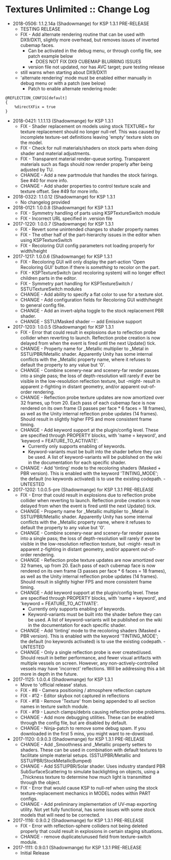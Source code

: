 # Textures Unlimited :: Change Log

* 2018-0506: 1.1.2.14a (Shadowmange) for KSP 1.3.1 PRE-RELEASE
	+ TESTING RELEASE
	+ FIX - Add alternate rendering routine that can be used with DX9/DX11, slightly more overhead, but removes issues of inverted cubemap faces.
		- Can be activated in the debug menu, or through config file, see patch example below
			- DOES NOT FIX DX9 CUBEMAP BLURRING ISSUES
		- version file not updated, nor has AVC target; pure testing release
	+ still warns when starting about DX9/DX11
	+ 'alternate rendering' mode must be enabled either manually in debug menu or with a patch (see below)
		- Patch to enable alternate rendering mode:
```
@REFLECTION_CONFIG[default]
{
    %directXFix = true
}
```
* 2018-0421: 1.1.1.13 (Shadowmange) for KSP 1.3.1
	+ FIX - Shader replacement on models using stock TEXTURE= for texture replacement should no longer null-ref.  This was caused by incomplete texture-set definitions leaving 'empty' texture slots on the model.
	+ FIX - Check for null materials/shaders on stock parts when doing shader and material adjustments.
	+ FIX - Transparent material render-queue sorting.  Transparent materials such as flags should now render properly after being adjusted by TU.
	+ CHANGE - Add a new partmodule that handles the stock fairings.  See #40 for more info.
	+ CHANGE - Add shader properties to control texture scale and texture offset.  See #49 for more info.
* 2018-0322: 1.1.0.12 (Shadowmange) for KSP 1.3.1
	+ No changelog provided
* 2018-0121: 1.0.0.8 (Shadowmange) for KSP 1.3.1
	+ FIX - Symmetry handling of parts using KSPTextureSwitch module
	+ FIX - Incorrect URL specified in .version file
* 2017-1220: 1.0.0.7 (Shadowmange) for KSP 1.3.1
	+ FIX - Revert some unintended changes to shader property names
	+ FIX - The other half of the part-hierarchy issues in the editor when using KSPTextureSwitch
	+ FIX - Recoloring GUI config parameters not loading properly for width/height
* 2017-1217: 1.0.0.6 (Shadowmange) for KSP 1.3.1
	+ FIX - Recoloring GUI will only display the part-action 'Open Recoloring GUI' button if there is _something_ to recolor on the part.
	+ FIX - KSPTextureSwitch (and recoloring system) will no longer effect children parts in the editor.
	+ FIX - Symmetry part handling for KSPTextureSwitch / SSTUTextureSwitch modules
	+ CHANGE - Add ability to specify a flat color to use for a texture slot.
	+ CHANGE - Add configuration fields for Recoloring GUI width/height to general config file.
	+ CHANGE - Add an invert-alpha toggle to the stock replacement PBR shader.
	+ CHANGE - SSTU/Masked shader -- add Emissive support
* 2017-1203: 1.0.0.5 (Shadowmange) for KSP 1.3.1
	+ FIX - Error that could result in explosions due to reflection probe collider when reverting to launch.  Reflection probe creation is now delayed from when the event is fired until the next Update() tick.
	+ CHANGE - Property name for _Metallic multiplier to _Metal in SSTU/PBR/Metallic shader.  Apparently Unity has some internal conflicts with the _Metallic property name, where it refuses to default the property to any value but '0'.
	+ CHANGE - Combine scenery-near and scenery-far render passes into a single pass; the loss of depth-resolution will rarely if ever be visible in the low-resolution reflection texture, but -might- result in apparent z-fighting in distant geometry, and/or apparent out-of-order rendering.
	+ CHANGE - Reflection probe texture updates are now amortized over 32 frames, up from 20.  Each pass of each cubemap face is now rendered on its own frame (3 passes per face * 6 faces = 18 frames), as well as the Unity internal reflection probe updates (14 frames).  Should result in slightly higher FPS and more consistent frame timing.
	+ CHANGE - Add keyword support at the plugin/config level.  These are specified through PROPERTY blocks, with 'name = keyword', and 'keyword = FEATURE_TO_ACTIVATE'.
		- Currently only supports enabling of keywords.
		- Keyword-variants must be built into the shader before they can be used.  A list of keyword-variants will be published on the wiki in the documentation for each specific shader.
	+ CHANGE - Add 'tinting' mode to the recoloring shaders (Masked + PBR version).  This is enabled with the keyword 'TINTING_MODE';  the default (no keywords activated) is to use the existing codepath.
			- UNTESTED
* 2017-1202: 1.0.0.5-pre (Shadowmange) for KSP 1.3.1 PRE-RELEASE
	+ FIX - Error that could result in explosions due to reflection probe collider when reverting to launch.  Reflection probe creation is now delayed from when the event is fired until the next Update() tick.
	+ CHANGE - Property name for _Metallic multiplier to _Metal in SSTU/PBR/Metallic shader.  Apparently Unity has some internal conflicts with the _Metallic property name, where it refuses to default the property to any value but '0'.
	+ CHANGE - Combine scenery-near and scenery-far render passes into a single pass; the loss of depth-resolution will rarely if ever be visible in the low-resolution reflection texture, but -might- result in apparent z-fighting in distant geometry, and/or apparent out-of-order rendering.
	+ CHANGE - Reflection probe texture updates are now amortized over 32 frames, up from 20.  Each pass of each cubemap face is now rendered on its own frame (3 passes per face * 6 faces = 18 frames), as well as the Unity internal reflection probe updates (14 frames).  Should result in slightly higher FPS and more consistent frame timing.
	+ CHANGE - Add keyword support at the plugin/config level.  These are specified through PROPERTY blocks, with 'name = keyword', and 'keyword = FEATURE_TO_ACTIVATE'.
		- Currently only supports enabling of keywords.
		- Keyword-variants must be built into the shader before they can be used.  A list of keyword-variants will be published on the wiki in the documentation for each specific shader.
	+ CHANGE - Add 'tinting' mode to the recoloring shaders (Masked + PBR version).  This is enabled with the keyword 'TINTING_MODE';  the default (no keywords activated) is to use the existing codepath.
			- UNTESTED
	+ CHANGE - Only a single reflection probe is ever created/used.  Should result in better performance, and fewer visual artifacts with multiple vessels on screen.  However, any non-actively-controlled vessels may have 'incorrect' reflections.  Will be addressing this a bit more in depth in the future.
* 2017-1125: 1.0.0.4 (Shadowmange) for KSP 1.3.1
	+ Move to 'official release' status.
	+ FIX - #8 - Camera positioning / atmosphere reflection capture
	+ FIX - #12 - Editor skybox not captured in reflections
	+ FIX - #18 - Remove 'Texture' from being appended to all section names in texture switch module.
	+ FIX - #19 - Launch clamps/debris causing reflection probe problems.
	+ CHANGE - Add more debugging utilities.  These can be enabled through the config file, but are disabled by default.
	+ CHANGE - Ninja-patch to remove some debug spam.  If you downloaded in the first 5 mins, you might want to re-download.
* 2017-1120: 0.9.0.3 (Shadowmange) for KSP 1.3.1 PRE-RELEASE
	+ CHANGE - Add _Smoothness and _Metallic property setters to shaders.  These can be used in combination with default textures to facilitate simple material setups. (SSTU/PBR/Metallic and SSTU/PBR/StockMetallicBumped)
	+ CHANGE - Add SSTU/PBR/Solar shader.  Uses industry standard PBR SubSurfaceScattering to simulate backlighting on objects, using a _Thickness texture to determine how much light is transmitted through the object.
	+ FIX - Error that would cause KSP to null-ref when using the stock texture-replacement mechanics in MODEL nodes within PART configs.
	+ CHANGE - Add preliminary implementation of UV-map exporting utility.  Not yet fully functional, has some issues with some stock models that will need to be corrected.
* 2017-1116: 0.9.0.2 (Shadowmange) for KSP 1.3.1 PRE-RELEASE
	+ FIX - Error with reflection-sphere colliders not being deleted properly that could result in explosions in certain staging situations.
	+ CHANGE - remove duplicate/unused field from texture-switch module.
* 2017-1111: 0.9.0.1 (Shadowmange) for KSP 1.3.1 PRE-RELEASE
	+ Initial Release
